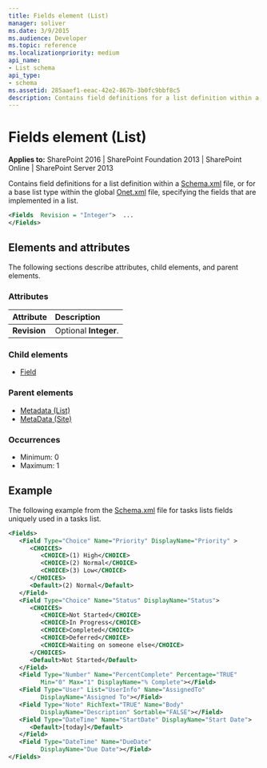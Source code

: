 ```yaml
---
title: Fields element (List)
manager: soliver
ms.date: 3/9/2015
ms.audience: Developer
ms.topic: reference
ms.localizationpriority: medium
api_name:
- List schema
api_type:
- schema
ms.assetid: 285aaef1-eeac-42e2-867b-3b0fc9bbf8c5
description: Contains field definitions for a list definition within a Schema.xml file, or for a base list type within the global Onet.xml file, specifying the fields that are implemented in a list.
---
```


# Fields element (List)

**Applies to:** SharePoint 2016 | SharePoint Foundation 2013 | SharePoint Online | SharePoint Server 2013

Contains field definitions for a list definition within a [Schema.xml](https://msdn.microsoft.com/library/c2f01064-80d8-47ee-b602-ecf4c480ac56%28Office.15%29.aspx) file, or for a base list type within the global [Onet.xml](https://msdn.microsoft.com/library/b99d6657-d9ae-4135-a43c-c58cdfcdc6c1%28Office.15%29.aspx) file, specifying the fields that are implemented in a list.

```XML
<Fields  Revision = "Integer">  ...
</Fields>
```

## Elements and attributes

The following sections describe attributes, child elements, and parent elements.

### Attributes

|**Attribute**|**Description**|
|:-----|:-----|
|**Revision** <br/> |Optional **Integer**.  <br/> |

### Child elements

- [Field](field-element-list.md)

### Parent elements

- [Metadata (List)](metadata-element-list.md)
- [MetaData (Site)](metadata-element-site.md)

### Occurrences

- Minimum: 0
- Maximum: 1

## Example

The following example from the [Schema.xml](https://msdn.microsoft.com/library/c2f01064-80d8-47ee-b602-ecf4c480ac56%28Office.15%29.aspx) file for tasks lists fields uniquely used in a tasks list.

```XML
<Fields>
   <Field Type="Choice" Name="Priority" DisplayName="Priority" >
      <CHOICES>
         <CHOICE>(1) High</CHOICE>
         <CHOICE>(2) Normal</CHOICE>
         <CHOICE>(3) Low</CHOICE>
      </CHOICES>
      <Default>(2) Normal</Default>
   </Field>
   <Field Type="Choice" Name="Status" DisplayName="Status">
      <CHOICES>
         <CHOICE>Not Started</CHOICE>
         <CHOICE>In Progress</CHOICE>
         <CHOICE>Completed</CHOICE>
         <CHOICE>Deferred</CHOICE>
         <CHOICE>Waiting on someone else</CHOICE>
      </CHOICES>
      <Default>Not Started</Default>
   </Field>
   <Field Type="Number" Name="PercentComplete" Percentage="TRUE"
         Min="0" Max="1" DisplayName="% Complete"></Field>
   <Field Type="User" List="UserInfo" Name="AssignedTo"
         DisplayName="Assigned To"></Field>
   <Field Type="Note" RichText="TRUE" Name="Body"
         DisplayName="Description" Sortable="FALSE"></Field>
   <Field Type="DateTime" Name="StartDate" DisplayName="Start Date">
      <Default>[today]</Default>
   </Field>
   <Field Type="DateTime" Name="DueDate"
         DisplayName="Due Date"></Field>
</Fields>
```

<br/>
